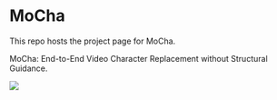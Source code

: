 # MoCha

This repo hosts the project page for MoCha. 

MoCha: End-to-End Video Character Replacement without Structural Guidance.



[![](https://img.shields.io/badge/Project-Page-green.svg)](https://orange-3dv-team.github.io/MoCha/)
